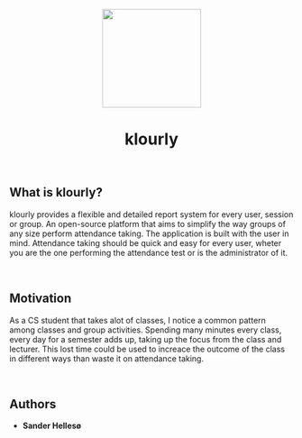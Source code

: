 <p align="center">
    <img src="https://firebasestorage.googleapis.com/v0/b/klourly-44ba2.appspot.com/o/illustrations%2Fstage-3-256.png?alt=media&token=f3594431-5a2d-4809-b0a8-caa68afd9f38" height="175" width="175" />
    <h1 align="center">klourly</h1>
    <br>
</p>

## What is klourly?

<p>
klourly provides a flexible and detailed report system for every user, session or group.  
An open-source platform that aims to simplify the way groups of any size perform attendance taking.
The application is built with the user in mind. Attendance taking should be quick and easy for
every user, wheter you are the one performing the attendance test or is the administrator of it.
</p>

<br>
 
 ## Motivation

<p>
 As a CS student that takes alot of classes, I notice a common pattern among classes and 
 group activities. Spending many minutes every class, every day for a semester adds up, taking
 up the focus from the class and lecturer. This lost time could be used to increace the 
 outcome of the class in different ways than waste it on attendance taking.
</p>

<br>



## Authors

* **Sander Hellesø**
